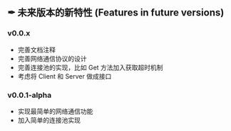 ## ✒ 未来版本的新特性 (Features in future versions)

### v0.0.x

* 完善文档注释
* 完善网络通信协议的设计
* 完善连接池的实现，比如 Get 方法加入获取超时机制
* 考虑将 Client 和 Server 做成接口

### v0.0.1-alpha

* 实现最简单的网络通信功能
* 加入简单的连接池实现